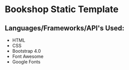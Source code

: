 # Bookshop Static Template

## Languages/Frameworks/API's Used:
- HTML
- CSS
- Bootstrap 4.0
- Font Awesome
- Google Fonts
